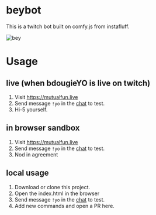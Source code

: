 # beybot
This is a twitch bot built on comfy.js from instafluff.

![bey](https://media.giphy.com/media/VxkNDa92gcsRq/giphy.gif)

# Usage

## live (when bdougieYO is live on twitch)
1. Visit https://mutualfun.live
2. Send message `!yo` in the [chat](https://www.twitch.tv/popout/bdougieyo/chat) to test.
3. Hi-5 yourself.

## in browser sandbox
1. Visit https://mutualfun.live
2. Send message `!yo` in the [chat](https://www.twitch.tv/popout/bdougieyo/chat) to test.
3. Nod in agreement

## local usage
1. Download or clone this project.
2. Open the index.html in the browser
3. Send message `!yo` in the [chat](https://www.twitch.tv/popout/bdougieyo/chat) to test.
4. Add new commands and open a PR here. 
